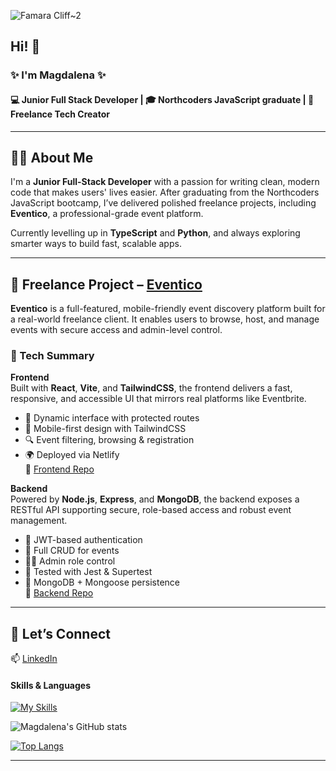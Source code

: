 ![Famara Cliff~2](https://github.com/user-attachments/assets/107c27c0-eecb-4573-9f68-b32dee74732c)

## Hi! 👋

### ✨ I'm Magdalena ✨

#### 💻  Junior Full Stack Developer | 🎓  Northcoders JavaScript graduate | 🚀  Freelance Tech Creator 

---

## 👩‍💻 About Me

I'm a **Junior Full-Stack Developer** with a passion for writing clean, modern code that makes users' lives easier. After graduating from the Northcoders JavaScript bootcamp, I’ve delivered polished freelance projects, including **Eventico**, a professional-grade event platform.

Currently levelling up in **TypeScript** and **Python**, and always exploring smarter ways to build fast, scalable apps.

---

## 💼 Freelance Project – [Eventico](https://github.com/Magdaleeena/Eventico_frontend)

**Eventico** is a full-featured, mobile-friendly event discovery platform built for a real-world freelance client. It enables users to browse, host, and manage events with secure access and admin-level control.

### 🚀 Tech Summary

**Frontend**  
Built with **React**, **Vite**, and **TailwindCSS**, the frontend delivers a fast, responsive, and accessible UI that mirrors real platforms like Eventbrite.

- 🔄 Dynamic interface with protected routes  
- 🎨 Mobile-first design with TailwindCSS  
- 🔍 Event filtering, browsing & registration  
- 🌍 Deployed via Netlify  
🔗 [Frontend Repo](https://github.com/Magdaleeena/Eventico_frontend)

**Backend**  
Powered by **Node.js**, **Express**, and **MongoDB**, the backend exposes a RESTful API supporting secure, role-based access and robust event management.

- 🔐 JWT-based authentication  
- 📅 Full CRUD for events  
- 🧑‍💼 Admin role control  
- 🧪 Tested with Jest & Supertest  
- 📁 MongoDB + Mongoose persistence  
🔗 [Backend Repo](https://github.com/Magdaleeena/Eventico_backend)

---

## 🧭 Let’s Connect

📫 [LinkedIn](https://www.linkedin.com/in/magdalena-janeckova-b4a641134/)  


#### Skills & Languages

[![My Skills](https://skillicons.dev/icons?i=js,mongodb,tailwind,python,html,css,react,postgres,vscode,vite,ubuntu,supabase,nodejs,linux,netlify,github,express,npm,androidstudio,figma,regex,sass)](https://skillicons.dev)


![Magdalena's GitHub stats](https://github-readme-stats.vercel.app/api?username=Magdaleeena&show_icons=true&theme=dark)


[![Top Langs](https://github-readme-stats.vercel.app/api/top-langs/?username=Magdaleeena&layout=compact)](https://github.com/anuraghazra/github-readme-stats)

---

<!--
**Magdaleeena/Magdaleeena** is a ✨ _special_ ✨ repository because its `README.md` (this file) appears on your GitHub profile.

Here are some ideas to get you started:

- 🔭 I’m currently working on ...
- 🌱 I’m currently learning ...
- 👯 I’m looking to collaborate on ...
- 🤔 I’m looking for help with ...
- 💬 Ask me about ...
- 📫 How to reach me: ...
- 😄 Pronouns: ...
- ⚡ Fun fact: ...
-->
